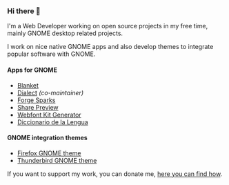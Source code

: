 ### Hi there 👋

I'm a Web Developer working on open source projects in my free time, mainly GNOME desktop related projects.

I work on nice native GNOME apps and also develop themes to integrate popular software with GNOME.

#### Apps for GNOME
- [Blanket](https://github.com/rafaelmardojai/blanket)
- [Dialect](https://github.com/dialect-app/dialect) *(co-maintainer)*
- [Forge Sparks](https://github.com/rafaelmardojai/forge-sparks)
- [Share Preview](https://github.com/rafaelmardojai/share-preview)
- [Webfont Kit Generator](https://github.com/rafaelmardojai/webfont-kit-generator)
- [Diccionario de la Lengua](https://codeberg.org/rafaelmardojai/diccionario-lengua)

#### GNOME integration themes
- [Firefox GNOME theme](https://github.com/rafaelmardojai/firefox-gnome-theme)
- [Thunderbird GNOME theme](https://github.com/rafaelmardojai/thunderbird-gnome-theme)

If you want to support my work, you can donate me, [here you can find how](https://rafaelmardojai.com/donate/).
